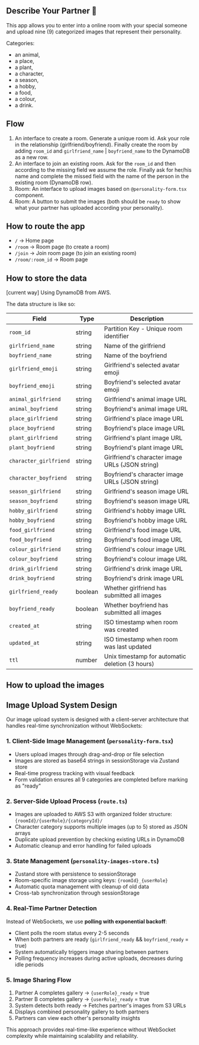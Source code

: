 ## Describe Your Partner 🤍

This app allows you to enter into a online room with your special someone and upload nine (9) categorized images that represent their personality.

Categories:

- an animal,
- a place,
- a plant,
- a character,
- a season,
- a hobby,
- a food,
- a colour,
- a drink.

## Flow

1. An interface to create a room. Generate a unique room id. Ask your role in the relationship (girlfriend/boyfriend). Finally create the room by adding `room_id` and `girlfriend_name` | `boyfriend_name` to the DynamoDB as a new row.
2. An interface to join an existing room. Ask for the `room_id` and then according to the missing field we assume the role. Finally ask for her/his name and complete the missed field with the name of the person in the existing room (DynamoDB row).
3. Room: An interface to upload images based on `@personality-form.tsx` component.
4. Room: A button to submit the images (both should be `ready` to show what your partner has uploaded according your personality).

## How to route the app

- `/` -> Home page
- `/room` -> Room page (to create a room)
- `/join` -> Join room page (to join an existing room)
- `/room/:room_id` -> Room page

## How to store the data

[current way]
Using DynamoDB from AWS.

The data structure is like so:

| Field                  | Type    | Description                                     |
| ---------------------- | ------- | ----------------------------------------------- |
| `room_id`              | string  | Partition Key - Unique room identifier          |
| `girlfriend_name`      | string  | Name of the girlfriend                          |
| `boyfriend_name`       | string  | Name of the boyfriend                           |
| `girlfriend_emoji`     | string  | Girlfriend's selected avatar emoji              |
| `boyfriend_emoji`      | string  | Boyfriend's selected avatar emoji               |
| `animal_girlfriend`    | string  | Girlfriend's animal image URL                   |
| `animal_boyfriend`     | string  | Boyfriend's animal image URL                    |
| `place_girlfriend`     | string  | Girlfriend's place image URL                    |
| `place_boyfriend`      | string  | Boyfriend's place image URL                     |
| `plant_girlfriend`     | string  | Girlfriend's plant image URL                    |
| `plant_boyfriend`      | string  | Boyfriend's plant image URL                     |
| `character_girlfriend` | string  | Girlfriend's character image URLs (JSON string) |
| `character_boyfriend`  | string  | Boyfriend's character image URLs (JSON string)  |
| `season_girlfriend`    | string  | Girlfriend's season image URL                   |
| `season_boyfriend`     | string  | Boyfriend's season image URL                    |
| `hobby_girlfriend`     | string  | Girlfriend's hobby image URL                    |
| `hobby_boyfriend`      | string  | Boyfriend's hobby image URL                     |
| `food_girlfriend`      | string  | Girlfriend's food image URL                     |
| `food_boyfriend`       | string  | Boyfriend's food image URL                      |
| `colour_girlfriend`    | string  | Girlfriend's colour image URL                   |
| `colour_boyfriend`     | string  | Boyfriend's colour image URL                    |
| `drink_girlfriend`     | string  | Girlfriend's drink image URL                    |
| `drink_boyfriend`      | string  | Boyfriend's drink image URL                     |
| `girlfriend_ready`     | boolean | Whether girlfriend has submitted all images     |
| `boyfriend_ready`      | boolean | Whether boyfriend has submitted all images      |
| `created_at`           | string  | ISO timestamp when room was created             |
| `updated_at`           | string  | ISO timestamp when room was last updated        |
| `ttl`                  | number  | Unix timestamp for automatic deletion (3 hours) |

## How to upload the images

## Image Upload System Design

Our image upload system is designed with a client-server architecture that handles real-time synchronization without WebSockets:

### 1. **Client-Side Image Management** (`personality-form.tsx`)

- Users upload images through drag-and-drop or file selection
- Images are stored as base64 strings in sessionStorage via Zustand store
- Real-time progress tracking with visual feedback
- Form validation ensures all 9 categories are completed before marking as "ready"

### 2. **Server-Side Upload Process** (`route.ts`)

- Images are uploaded to AWS S3 with organized folder structure: `{roomId}/{userRole}/{categoryId}/`
- Character category supports multiple images (up to 5) stored as JSON arrays
- Duplicate upload prevention by checking existing URLs in DynamoDB
- Automatic cleanup and error handling for failed uploads

### 3. **State Management** (`personality-images-store.ts`)

- Zustand store with persistence to sessionStorage
- Room-specific image storage using keys: `{roomId}_{userRole}`
- Automatic quota management with cleanup of old data
- Cross-tab synchronization through sessionStorage

### 4. **Real-Time Partner Detection**

Instead of WebSockets, we use **polling with exponential backoff**:

- Client polls the room status every 2-5 seconds
- When both partners are ready (`girlfriend_ready` && `boyfriend_ready` = true)
- System automatically triggers image sharing between partners
- Polling frequency increases during active uploads, decreases during idle periods

### 5. **Image Sharing Flow**

1. Partner A completes gallery → `{userRole}_ready` = true
2. Partner B completes gallery → `{userRole}_ready` = true
3. System detects both ready → Fetches partner's images from S3 URLs
4. Displays combined personality gallery to both partners
5. Partners can view each other's personality insights

This approach provides real-time-like experience without WebSocket complexity while maintaining scalability and reliability.
